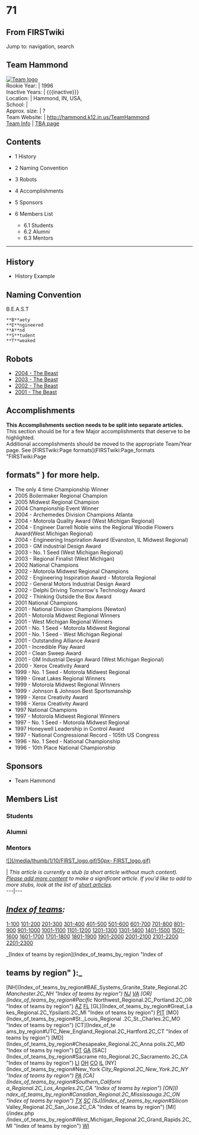 # 71

## From FIRSTwiki

Jump to: navigation, search

## Team Hammond

[![Team logo](/media/b/b2/Theteamlogo.jpg)](Image:Theteamlogo.jpg "Team logo")<br>
Rookie Year: | 1996<br>
Inactive Years: | {{{inactive}}}<br>
Location: | Hammond, IN, USA,<br>
School: |<br>
Approx. size: | ?<br>
Team Website: | <http://hammond.k12.in.us/TeamHammond><br>
[Team Info](https://my.usfirst.org/myarea/index.lasso?page=teaminfo&team=71 "https://my.usfirst.org/myarea/index.lasso?page=teaminfo&team=71") | [TBA page](http://www.thebluealliance.net/tbatv/team.php?team=71 "http://www.thebluealliance.net/tbatv/team.php?team=71")

## Contents

- 1 History
- 2 Naming Convention
- 3 Robots
- 4 Accomplishments
- 5 Sponsors
- 6 Members List

  - 6.1 Students
  - 6.2 Alumni
  - 6.3 Mentors

--------------------------------------------------------------------------------

## History

- History Example

## Naming Convention

B.E.A.S.T

```
**B**aety 
**E**ngineered 
**A**nd 
**S**tudent 
**T**weaked
```

## Robots

- [2004 - The Beast](/index.php?title=The_Beast_%2871%29&action=edit "The Beast \(71\)")
- [2003 - The Beast](/index.php?title=The_Beast_%2871%29&action=edit "The Beast \(71\)")
- [2002 - The Beast](/index.php?title=The_Beast_%2871%29&action=edit "The Beast \(71\)")
- [2001 - The Beast](/index.php?title=The_Beast_%2871%29&action=edit "The Beast \(71\)")

## Accomplishments

**This Accomplishments section needs to be split into separate articles.**<br>
This section should be for a few Major accomplishments that deserve to be highlighted.<br>
Additional accomplishments should be moved to the appropriate Team/Year page. See [FIRSTwiki:Page formats](FIRSTwiki:Page_formats "FIRSTwiki:Page

## formats" ) for more help.

- The only 4 time Championship Winner
- 2005 Boilermaker Regional Champion
- 2005 Midwest Regional Champion
- 2004 Championship Event Winner
- 2004 - Archemedes Division Champions Atlanta
- 2004 - Motorola Quality Award (West Michigan Regional)
- 2004 - Engineer Darrell Noble wins the Regional Woodie Flowers Award(West Michigan Regional)
- 2004 - Engineering Inspriration Award (Evanston, IL Midwest Regional)
- 2003 - GM industrial Design Award
- 2003 - No. 1 Seed (West Michigan Regional)
- 2003 - Regional Finalist (West Michigan)
- 2002 National Champions
- 2002 - Motorola Midwest Regional Champions
- 2002 - Engineering Inspiration Award - Motorola Regional
- 2002 - General Motors Industrial Design Award
- 2002 - Delphi Driving Tomorrow's Technology Award
- 2002 - Thinking Outside the Box Award
- 2001 National Champions
- 2001 - National Division Champions (Newton)
- 2001 - Motorola Midwest Regional Winners
- 2001 - West Michigan Regional Winners
- 2001 - No. 1 Seed - Motorola Midwest Regional
- 2001 - No. 1 Seed - West Michigan Regional
- 2001 - Outstanding Alliance Award
- 2001 - Incredible Play Award
- 2001 - Clean Sweep Award
- 2001 - GM Industrial Design Award (West Michigan Regional)
- 2000 - Xerox Creativity Award
- 1999 - No. 1 Seed - Motorola Midwest Regional
- 1999 - Great Lakes Regional Winners
- 1999 - Motorola Midwest Regional Winners
- 1999 - Johnson & Johnson Best Sportsmanship
- 1999 - Xerox Creativity Award
- 1998 - Xerox Creativity Award
- 1997 National Champions
- 1997 - Motorola Midwest Regional Winners
- 1997 - No. 1 Seed - Motorola Midwest Regional
- 1997 Honeywell Leadership in Control Award
- 1997 - National Congressional Record - 105th US Congress
- 1996 - No. 1 Seed - National Championship
- 1996 - 10th Place National Championship

## Sponsors

- Team Hammond

## Members List

### Students

### Alumni

### Mentors

[![](/media/thumb/1/10/FIRST_logo.gif/50px-
FIRST_logo.gif)](Image:FIRST_logo.gif)

| _This article is currently a stub (a short article without much content). [Please add more content](http://www.firstwiki.net/index.php?title=71&action=edit "http://www.firstwiki.net/index.php?title=71&action=edit") to make a significant article. If you'd like to add to more stubs, look at the list of [short articles](Special:Shortpages "Special:Shortpages")._<br>
---|---

## _[Index of teams](Index_of_teams "Index of teams"):_

[1-100](Index_of_teams#1-100 "Index of teams") [101-200](Index_of_teams#101-200 "Index of teams") [201-300](Index_of_teams#201-300 "Index of teams") [301-400](Index_of_teams#301-400 "Index of teams") [401-500](Index_of_teams#401-500 "Index of teams") [501-600](Index_of_teams#501-600 "Index of teams") [601-700](Index_of_teams#601-700 "Index of teams") [701-800](Index_of_teams#701-800 "Index of teams") [801-900](Index_of_teams#801-900 "Index of teams") [901-1000](Index_of_teams#901-1000 "Index of teams") [1001-1100](Index_of_teams#1001-1100 "Index of teams") [1101-1200](Index_of_teams#1101-1200 "Index of teams") [1201-1300](Index_of_teams#1201-1300 "Index of teams") [1301-1400](Index_of_teams#1301-1400 "Index of teams") [1401-1500](Index_of_teams#1401-1500 "Index of teams") [1501-1600](Index_of_teams#1501-1600 "Index of teams") [1601-1700](Index_of_teams#1601-1700 "Index of teams") [1701-1800](Index_of_teams#1701-1800 "Index of teams") [1801-1900](Index_of_teams#1801-1900 "Index of teams") [1901-2000](Index_of_teams#1901-2000 "Index of teams") [2001-2100](Index_of_teams#2001-2100 "Index of teams") [2101-2200](Index_of_teams#2101-2200 "Index of teams") [2201-2300](Index_of_teams#2201-2300 "Index of teams")

_[Index of teams by region](Index_of_teams_by_region "Index of

## teams by region" ):_

[NH](Index_of_teams_by_region#BAE_Systems_Granite_State_Regional.2C
_Manchester.2C_NH "Index of teams by region") [NJ](Index_of_teams_by_region#New_Jersey_Regional.2C_Trenton.2C_NJ "Index of teams by region") [VA](Index_of_teams_by_region#NASA.2FVCU_Regional.2C_Richmond.2C_VA "Index of teams by region") [OR](Index_of_teams_by_region#Pacific_
Northwest_Regional.2C_Portland.2C_OR "Index of teams by region") [AZ](Index_of_teams_by_region#Arizona_Regional.2C_Phoenix.2C_AZ "Index of teams by region") [FL](Index_of_teams_by_region#Florida_Regional.2C_Orlando.2C_FL "Index of teams by region") [GL](Index_of_teams_by_region#Great_La
kes_Regional.2C_Ypsilanti.2C_MI "Index of teams by region") [PIT](Index_of_teams_by_region#Pittsburgh_Regional.2C_Pittsburgh.2C_PA "Index of
teams by region") [MO](Index_of_teams_by_region#St._Louis_Regional
.2C_St._Charles.2C_MO "Index of teams by region") [CT](Index_of_te
ams_by_region#UTC_New_England_Regional.2C_Hartford.2C_CT "Index of teams by
region") [MD](Index_of_teams_by_region#Chesapeake_Regional.2C_Anna
polis.2C_MD "Index of teams by region") [DT](Index_of_teams_by_region#Detroit_Regional.2C_Detroit.2C_MI "Index of teams by region") [GA](Index_of_teams_by_region#Peachtree_Regional.2C_Duluth.2C_GA "Index of teams by region") [SAC](Index_of_teams_by_region#Sacrame
nto_Regional.2C_Sacramento.2C_CA "Index of teams by region") [LI](Index_of_teams_by_region#SBPLI_Long_Island_Regional.2C_Brentwood.2C_NY "Index
of teams by region") [OH](Index_of_teams_by_region#Buckeye_Regional.2C_Cleveland.2C_OH "Index of teams by region") [CO](Index_of_teams_by_region#Colorado_Regional.2C_Denver.2C_CO "Index of teams by region") [IL](Index_of_teams_by_region#Midwest_Regional.2C_Evanston.2C_IL "Index of teams by region") [NY](Index_of_teams_by_region#New_York
_City_Regional.2C_New_York.2C_NY "Index of teams by region") [PA](Index_of_teams_by_region#Philadelphia_Regional.2C_Philadelphia.2C_PA "Index of
teams by region") [CA](Index_of_teams_by_region#Southern_Californi
a_Regional.2C_Los_Angeles.2C_CA "Index of teams by region") [ON](I
ndex_of_teams_by_region#Canadian_Regional.2C_Mississauga.2C_ON "Index of teams
by region") [TX](Index_of_teams_by_region#Lone_Star_Regional.2C_Houston.2C_TX "Index of teams by region") [SC](Index_of_teams_by_region#Palmetto_Regional.2C_Columbia.2C_SC "Index of teams by region") [SJ](Index_of_teams_by_region#Silicon_
Valley_Regional.2C_San_Jose.2C_CA "Index of teams by region") [MI](/index.php
/Index_of_teams_by_region#West_Michigan_Regional.2C_Grand_Rapids.2C_MI "Index
of teams by region") [WI](Index_of_teams_by_region#Wisconsin_Regional.2C_Milwaukee.2C_WI "Index of teams by region")
